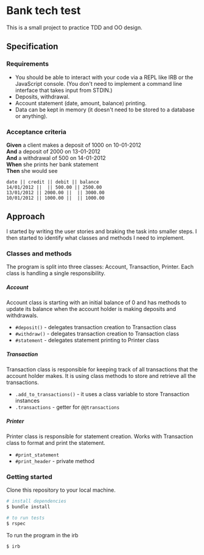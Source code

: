 # Bank tech test

This is a small project to practice TDD and OO design.

## Specification

### Requirements

* You should be able to interact with your code via a REPL like IRB or the JavaScript console.  (You don't need to implement a command line interface that takes input from STDIN.)
* Deposits, withdrawal.
* Account statement (date, amount, balance) printing.
* Data can be kept in memory (it doesn't need to be stored to a database or anything).

### Acceptance criteria

**Given** a client makes a deposit of 1000 on 10-01-2012  
**And** a deposit of 2000 on 13-01-2012  
**And** a withdrawal of 500 on 14-01-2012  
**When** she prints her bank statement  
**Then** she would see

```
date || credit || debit || balance
14/01/2012 ||  || 500.00 || 2500.00
13/01/2012 || 2000.00 ||  || 3000.00
10/01/2012 || 1000.00 ||  || 1000.00
```

## Approach

I started by writing the user stories and braking the task into smaller steps. I then started to identify what classes and methods I need to implement.

### Classes and methods

The program is split into three classes: Account, Transaction, Printer. Each class is handling a single responsibility.

##### Account

Account class is starting with an initial balance of 0 and has methods to update its balance when the account holder is making deposits and withdrawals.

* `#deposit()` - delegates transaction creation to Transaction class
* `#withdraw()` - delegates transaction creation to Transaction class
* `#statement` - delegates statement printing to Printer class

##### Transaction

Transaction class is responsible for keeping track of all transactions that the account holder makes. It is using class methods to store and retrieve all the transactions.

* `.add_to_transactions()` - it uses a class variable to store Transaction instances
* `.transactions` - getter for `@@transactions`

##### Printer

Printer class is responsible for statement creation. Works with Transaction class to format and print the statement.

* `#print_statement`
* `#print_header` - private method


### Getting started

Clone this repository to your local machine.

```rb
# install dependencies
$ bundle install

# to run tests
$ rspec
```

 To run the program in the irb
```rb
$ irb
```
